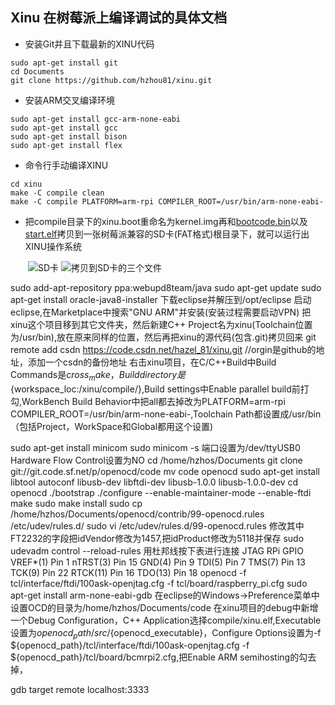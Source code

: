 ﻿## Xinu 在树莓派上编译调试的具体文档
+ 安装Git并且下载最新的XINU代码
<pre><code>sudo apt-get install git
cd Documents
git clone https://github.com/hzhou81/xinu.git
</code></pre>
+ 安装ARM交叉编译环境
<pre><code>sudo apt-get install gcc-arm-none-eabi
sudo apt-get install gcc
sudo apt-get install bison
sudo apt-get install flex
</code></pre>
+ 命令行手动编译XINU
<pre><code>cd xinu
make -C compile clean
make -C compile PLATFORM=arm-rpi COMPILER_ROOT=/usr/bin/arm-none-eabi-
</code></pre>
+ 把compile目录下的xinu.boot重命名为kernel.img再和[bootcode.bin](https://github.com/hzhou81/xinu-documents/blob/master/bootcode.bin)以及[start.elf](https://github.com/hzhou81/xinu-documents/blob/master/start.elf)拷贝到一张树莓派兼容的SD卡(FAT格式)根目录下，就可以运行出XINU操作系统

　　![SD卡](https://github.com/hzhou81/xinu-documents/blob/master/images/sd.png) ![拷贝到SD卡的三个文件](https://github.com/hzhou81/xinu-documents/blob/master/images/xinuSD.png)

sudo add-apt-repository ppa:webupd8team/java
sudo apt-get update
sudo apt-get install oracle-java8-installer
下载eclipse并解压到/opt/eclipse
启动eclipse,在Marketplace中搜索"GNU ARM"并安装(安装过程需要启动VPN)
把xinu这个项目移到其它文件夹，然后新建C++ Project名为xinu(Toolchain位置为/usr/bin),放在原来同样的位置，然后再把xinu的源代码(包含.git)拷贝回来
git remote add csdn https://code.csdn.net/hazel_81/xinu.git   //orgin是github的地址，添加一个csdn的备份地址
右击xinu项目，在C/C++Build中Build Commands是${cross_make}，Build directory是${workspace_loc:/xinu/compile/},Build settings中Enable parallel build前打勾,WorkBench Build Behavior中把all都去掉改为PLATFORM=arm-rpi COMPILER_ROOT=/usr/bin/arm-none-eabi-,Toolchain Path都设置成/usr/bin（包括Project，WorkSpace和Global都用这个设置)

sudo apt-get install minicom
sudo minicom -s 端口设置为/dev/ttyUSB0 Hardware Flow Control设置为NO
cd /home/hzhos/Documents
git clone git://git.code.sf.net/p/openocd/code
mv code openocd
sudo apt-get install libtool autoconf libusb-dev libftdi-dev libusb-1.0.0 libusb-1.0.0-dev
cd openocd
./bootstrap
./configure --enable-maintainer-mode --enable-ftdi
make
sudo make install
sudo cp /home/hzhos/Documents/openocd/contrib/99-openocd.rules /etc/udev/rules.d/
sudo vi /etc/udev/rules.d/99-openocd.rules 修改其中FT2232的字段把idVendor修改为1457,把idProduct修改为5118并保存
sudo udevadm control --reload-rules
用杜邦线按下表进行连接
JTAG    	RPi GPIO
VREF*(1)	Pin 1
nTRST(3)	Pin 15
GND(4)		Pin 9
TDI(5) 		Pin 7
TMS(7)		Pin 13
TCK(9)		Pin 22
RTCK(11)	Pin 16
TDO(13)		Pin 18
openocd -f tcl/interface/ftdi/100ask-openjtag.cfg -f tcl/board/raspberry_pi.cfg	
sudo apt-get install arm-none-eabi-gdb
在eclipse的Windows->Preference菜单中设置OCD的目录为/home/hzhos/Documents/code
在xinu项目的debug中新增一个Debug Configuration，C++ Application选择compile/xinu.elf,Executable设置为${openocd_path}/src/${openocd_executable}，Configure Options设置为-f ${openocd_path}/tcl/interface/ftdi/100ask-openjtag.cfg -f ${openocd_path}/tcl/board/bcmrpi2.cfg,把Enable ARM semihosting的勾去掉，
	




gdb
target remote localhost:3333

